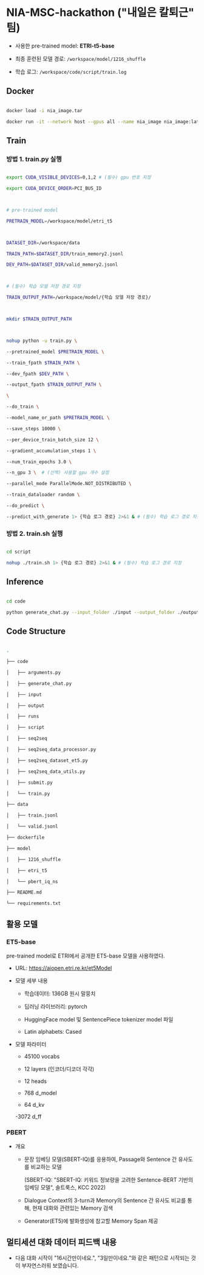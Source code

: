 # NIA-MSC-hackathon ("내일은 칼퇴근" 팀)



- 사용한 pre-trained model: **ETRI-t5-base**

- 최종 훈련된 모델 경로: `/workspace/model/1216_shuffle`

- 학습 로그: `/workspace/code/script/train.log`



## Docker

```bash

docker load -i nia_image.tar

docker run -it --network host --gpus all --name nia_image nia_image:latest /bin/bash

```



## Train



### 방법 1. train.py 실행

```bash

export CUDA_VISIBLE_DEVICES=0,1,2 # (필수) gpu 번호 지정

export CUDA_DEVICE_ORDER=PCI_BUS_ID



# pre-trained model

PRETRAIN_MODEL=/workspace/model/etri_t5



DATASET_DIR=/workspace/data

TRAIN_PATH=$DATASET_DIR/train_memory2.jsonl

DEV_PATH=$DATASET_DIR/valid_memory2.jsonl



# (필수) 학습 모델 저장 경로 지정

TRAIN_OUTPUT_PATH=/workspace/model/{학습 모델 저장 경로}/



mkdir $TRAIN_OUTPUT_PATH



nohup python -u train.py \

--pretrained_model $PRETRAIN_MODEL \

--train_fpath $TRAIN_PATH \

--dev_fpath $DEV_PATH \

--output_fpath $TRAIN_OUTPUT_PATH \

\

--do_train \

--model_name_or_path $PRETRAIN_MODEL \

--save_steps 10000 \

--per_device_train_batch_size 12 \

--gradient_accumulation_steps 1 \

--num_train_epochs 3.0 \

--n_gpu 3 \  # (선책) 사용할 gpu 개수 설정

--parallel_mode ParallelMode.NOT_DISTRIBUTED \

--train_dataloader random \

--do_predict \

--predict_with_generate 1> {학습 로그 경로} 2>&1 & # (필수) 학습 로그 경로 지정

```

### 방법 2. train.sh 실행

```bash

cd script

nohup ./train.sh 1> {학습 로그 경로} 2>&1 & # (필수) 학습 로그 경로 지정

```




## Inference

```bash

cd code

python generate_chat.py --input_folder ./input --output_folder ./output

```





## Code Structure

```bash

.

├── code

│   ├── arguments.py

│   ├── generate_chat.py

│   ├── input

│   ├── output

│   ├── runs

│   ├── script

│   ├── seq2seq

│   ├── seq2seq_data_processor.py

│   ├── seq2seq_dataset_et5.py

│   ├── seq2seq_data_utils.py

│   ├── submit.py

│   └── train.py

├── data

│   ├── train.jsonl

│   └── valid.jsonl

├── dockerfile

├── model

│   ├── 1216_shuffle

│   ├── etri_t5

│   └── pbert_iq_ns

├── README.md

└── requirements.txt

```



## 활용 모델

### ET5-base

pre-trained model로 ETRI에서 공개한 ET5-base 모델을 사용하였다.

- URL: https://aiopen.etri.re.kr/et5Model

- 모델 세부 내용

    - 학습데이터: 136GB 원시 말뭉치

    - 딥러닝 라이브러리: pytorch

    - HuggingFace model 및 SentencePiece tokenizer model 파일

    - Latin alphabets: Cased

- 모델 파라미터

    - 45100 vocabs

    - 12 layers (인코더/디코더 각각)

    - 12 heads

    - 768 d_model

    - 64 d_kv

    -3072 d_ff



### PBERT

- 개요

    - 문장 임베딩 모델(SBERT-IQ)를 응용하여, Passage와 Sentence 간 유사도를 비교하는 모델

      (SBERT-IQ: "SBERT-IQ: 키워드 정보량을 고려한 Sentence-BERT 기반의 임베딩 모델", 솔트룩스, KCC 2022)

    - Dialogue Context의 3-turn과 Memory의 Sentence 간 유사도 비교를 통해, 현재 대화와 관련있는 Memory 검색

    - Generator(ET5)에 발화생성에 참고할 Memory Span 제공




## 멀티세션 대화 데이터 피드백 내용

- 다음 대화 시작이 "16시간만이네요.", "3일만이네요."와 같은 패턴으로 시작되는 것이 부자연스러워 보였습니다.
